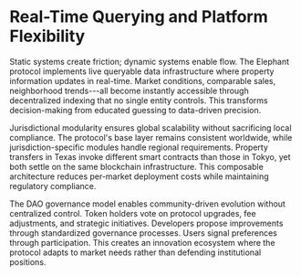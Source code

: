 # Real-Time Querying and Platform Flexibility

Static systems create friction; dynamic systems enable flow. The
Elephant protocol implements live queryable data infrastructure where
property information updates in real-time. Market conditions, comparable
sales, neighborhood trends---all become instantly accessible through
decentralized indexing that no single entity controls. This transforms
decision-making from educated guessing to data-driven precision.

Jurisdictional modularity ensures global scalability without sacrificing
local compliance. The protocol's base layer remains consistent
worldwide, while jurisdiction-specific modules handle regional
requirements. Property transfers in Texas invoke different smart
contracts than those in Tokyo, yet both settle on the same blockchain
infrastructure. This composable architecture reduces per-market
deployment costs while maintaining regulatory compliance.

The DAO governance model enables community-driven evolution without
centralized control. Token holders vote on protocol upgrades, fee
adjustments, and strategic initiatives. Developers propose improvements
through standardized governance processes. Users signal preferences
through participation. This creates an innovation ecosystem where the
protocol adapts to market needs rather than defending institutional
positions.
